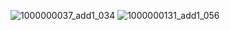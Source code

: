 ![1000000037_add1_034](https://github.com/user-attachments/assets/04953334-b725-4c87-a19d-82e76e77b1fe)
![1000000131_add1_056](https://github.com/user-attachments/assets/7a41ac32-518b-4038-9955-376ccaf955b1)
